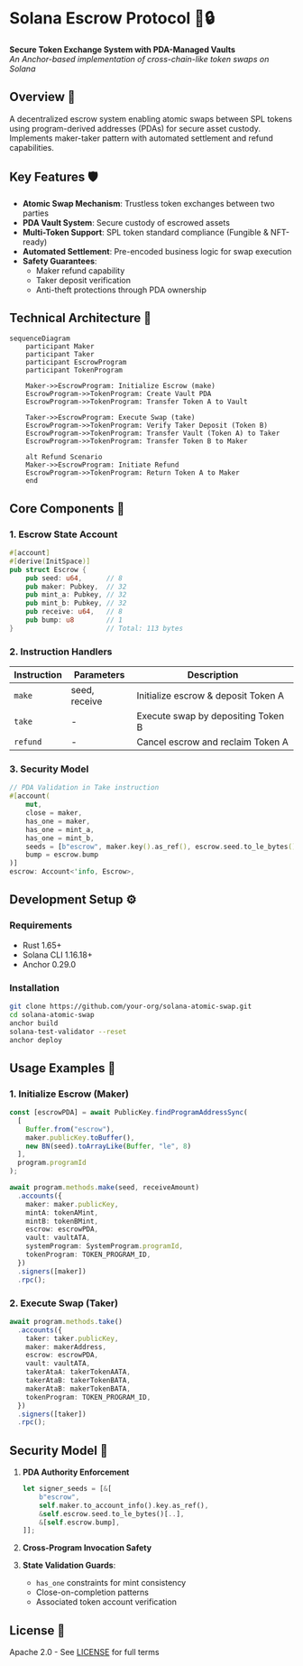 # Solana Escrow Protocol 🔄🔒  

**Secure Token Exchange System with PDA-Managed Vaults**  
*An Anchor-based implementation of cross-chain-like token swaps on Solana*


## Overview 📜

A decentralized escrow system enabling atomic swaps between SPL tokens using program-derived addresses (PDAs) for secure asset custody. Implements maker-taker pattern with automated settlement and refund capabilities.


## Key Features 🛡️

- **Atomic Swap Mechanism**: Trustless token exchanges between two parties
- **PDA Vault System**: Secure custody of escrowed assets
- **Multi-Token Support**: SPL token standard compliance (Fungible & NFT-ready)
- **Automated Settlement**: Pre-encoded business logic for swap execution
- **Safety Guarantees**:
  - Maker refund capability
  - Taker deposit verification
  - Anti-theft protections through PDA ownership

## Technical Architecture 🧠

```mermaid
sequenceDiagram
    participant Maker
    participant Taker
    participant EscrowProgram
    participant TokenProgram
    
    Maker->>EscrowProgram: Initialize Escrow (make)
    EscrowProgram->>TokenProgram: Create Vault PDA
    EscrowProgram->>TokenProgram: Transfer Token A to Vault
    
    Taker->>EscrowProgram: Execute Swap (take)
    EscrowProgram->>TokenProgram: Verify Taker Deposit (Token B)
    EscrowProgram->>TokenProgram: Transfer Vault (Token A) to Taker
    EscrowProgram->>TokenProgram: Transfer Token B to Maker
    
    alt Refund Scenario
    Maker->>EscrowProgram: Initiate Refund
    EscrowProgram->>TokenProgram: Return Token A to Maker
    end
```

## Core Components 🔩

### 1. Escrow State Account

```rust
#[account]
#[derive(InitSpace)]
pub struct Escrow {
    pub seed: u64,      // 8
    pub maker: Pubkey,  // 32
    pub mint_a: Pubkey, // 32
    pub mint_b: Pubkey, // 32
    pub receive: u64,   // 8
    pub bump: u8        // 1
}                       // Total: 113 bytes
```

### 2. Instruction Handlers

| Instruction | Parameters | Description |
|-------------|------------|-------------|
| `make`      | seed, receive | Initialize escrow & deposit Token A |
| `take`      | -          | Execute swap by depositing Token B |
| `refund`    | -          | Cancel escrow and reclaim Token A |

### 3. Security Model

```rust
// PDA Validation in Take instruction
#[account(
    mut,
    close = maker,
    has_one = maker,
    has_one = mint_a,
    has_one = mint_b,
    seeds = [b"escrow", maker.key().as_ref(), escrow.seed.to_le_bytes().as_ref()],
    bump = escrow.bump
)]
escrow: Account<'info, Escrow>,
```

## Development Setup ⚙️

### Requirements

- Rust 1.65+
- Solana CLI 1.16.18+
- Anchor 0.29.0

### Installation

```bash
git clone https://github.com/your-org/solana-atomic-swap.git
cd solana-atomic-swap
anchor build
solana-test-validator --reset
anchor deploy
```

## Usage Examples 💼

### 1. Initialize Escrow (Maker)

```typescript
const [escrowPDA] = await PublicKey.findProgramAddressSync(
  [
    Buffer.from("escrow"),
    maker.publicKey.toBuffer(),
    new BN(seed).toArrayLike(Buffer, "le", 8)
  ],
  program.programId
);

await program.methods.make(seed, receiveAmount)
  .accounts({
    maker: maker.publicKey,
    mintA: tokenAMint,
    mintB: tokenBMint,
    escrow: escrowPDA,
    vault: vaultATA,
    systemProgram: SystemProgram.programId,
    tokenProgram: TOKEN_PROGRAM_ID,
  })
  .signers([maker])
  .rpc();
```

### 2. Execute Swap (Taker)

```typescript
await program.methods.take()
  .accounts({
    taker: taker.publicKey,
    maker: makerAddress,
    escrow: escrowPDA,
    vault: vaultATA,
    takerAtaA: takerTokenAATA,
    takerAtaB: takerTokenBATA,
    makerAtaB: makerTokenBATA,
    tokenProgram: TOKEN_PROGRAM_ID,
  })
  .signers([taker])
  .rpc();
```

## Security Model 🔐

1. **PDA Authority Enforcement**

   ```rust
   let signer_seeds = [&[
       b"escrow",
       self.maker.to_account_info().key.as_ref(),
       &self.escrow.seed.to_le_bytes()[..],
       &[self.escrow.bump],
   ]];
   ```

2. **Cross-Program Invocation Safety**
3. **State Validation Guards**:
   - `has_one` constraints for mint consistency
   - Close-on-completion patterns
   - Associated token account verification


## License 📄

Apache 2.0 - See [LICENSE](LICENSE) for full terms
